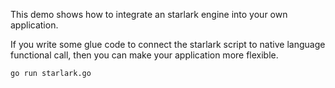 This demo shows how to integrate an starlark engine into your own application.

If you write some glue code to connect the starlark script to native language functional call,
then you can make your application more flexible.

```bash
go run starlark.go
```


